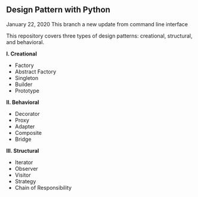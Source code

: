 ## Design Pattern with Python ##
January 22, 2020
This branch a new update from command line interface

This repository covers three types of design patterns: creational, structural, and behavioral.

**I. Creational**
- Factory
- Abstract Factory
- Singleton
- Builder
- Prototype

**II. Behavioral**
- Decorator
- Proxy
- Adapter
- Composite
- Bridge

**III. Structural**
- Iterator
- Observer
- Visitor
- Strategy
- Chain of Responsibility
